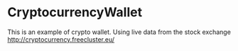 # CryptocurrencyWallet
This is an example of crypto wallet. Using live data from the stock exchange
<br>
http://cryptocurrency.freecluster.eu/
